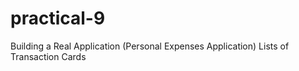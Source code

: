 # practical-9
Building a Real Application (Personal Expenses Application) Lists of Transaction Cards

